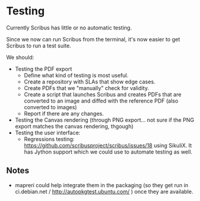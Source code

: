 # Testing

Currently Scribus has little or no automatic testing.

Since we now can run Scribus from the terminal, it's now easier to get Scribus to run a test suite.

We should:
- Testing the PDF export
  - Define what kind of testing is most useful.
  - Create a repository with SLAs that show edge cases.
  - Create PDFs that we "manually" check for validity.
  - Create a script that launches Scribus and creates PDFs that are converted to an image and diffed with the reference PDF (also converted to images)
  - Report if there are any changes.
- Testing the Canvas rendering (through PNG export... not sure if the PNG export matches the canvas rendering, thgough)
- Testing the user interface:
  - Regressions testing: https://github.com/scribusproject/scribus/issues/18 using SikuliX. It has Jython support which we could use to automate testing as well. 

## Notes

- mapreri could help integrate them in the packaging (so they get run in ci.debian.net / http://autopkgtest.ubuntu.com/ ) once they are available.
